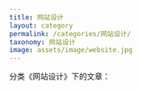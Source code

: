 ```yaml
---
title: 网站设计
layout: category
permalink: /categories/网站设计/
taxonomy: 网站设计
image: assets/image/website.jpg
---
```

分类《网站设计》下的文章：
